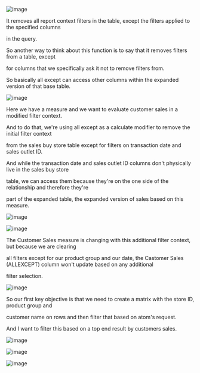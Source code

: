 ![image](https://github.com/liubovkyry/DAX/assets/118057504/00fdc082-6a93-4c81-b563-d067e879a2cf)

It removes all report context filters in the table, except the filters applied to the specified columns

in the query.

So another way to think about this function is to say that it removes filters from a table, except

for columns that we specifically ask it not to remove filters from.

So basically all except can access other columns within the expanded version of that base table.

![image](https://github.com/liubovkyry/DAX/assets/118057504/5ac7096d-b62f-4aaf-8762-0cc06df9bfa6)


Here we have a measure and we want to evaluate customer sales in a modified filter context.

And to do that, we're using all except as a calculate modifier to remove the initial filter context

from the sales buy store table except for filters on transaction date and sales outlet ID.

And while the transaction date and sales outlet ID columns don't physically live in the sales buy store

table, we can access them because they're on the one side of the relationship and therefore they're

part of the expanded table, the expanded version of sales based on this measure.

![image](https://github.com/liubovkyry/DAX/assets/118057504/498aafb5-b8f4-4ced-9d68-0b19a0ff4d06)

![image](https://github.com/liubovkyry/DAX/assets/118057504/d57f5d2e-b094-44ba-9c39-ab2eae0005fb)


The Customer Sales measure is changing with this additional filter context, but because we are clearing

all filters except for our product group and our date, the Castomer Sales (ALLEXCEPT) column won't update based on any additional

filter selection.


![image](https://github.com/liubovkyry/DAX/assets/118057504/d8f4e796-9799-4387-964f-0f0cf6ab7e38)

So our first key objective is that we need to create a matrix with the store ID, product group and

customer name on rows and then filter that based on atom's request.

And I want to filter this based on a top end result by customers sales.


![image](https://github.com/liubovkyry/DAX/assets/118057504/4792fd8f-b48b-4739-ba3e-c1af9918cdad)




![image](https://github.com/liubovkyry/DAX/assets/118057504/3d364b74-7b45-4ef1-b0af-2dd6361a65c6)



![image](https://github.com/liubovkyry/DAX/assets/118057504/efd716f6-f739-4321-9310-0d24b307b67a)


